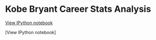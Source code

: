 # Kobe Bryant Career Stats Analysis

[View IPython notebook](https://nbviewer.jupyter.org/github/yuting1214/-Kobe-Bryant-Career-Stats-Analysis/blob/master/Exploratory%20Data%20Analysis%20Kobe.ipynb)

[View IPython notebook]
